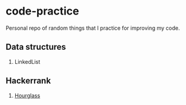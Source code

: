 # code-practice
Personal repo of random things that I practice for improving my code.

## Data structures
1. LinkedList

## Hackerrank
1. [Hourglass](https://www.hackerrank.com/challenges/2d-array/problem?h_l=interview&playlist_slugs%5B%5D=interview-preparation-kit&playlist_slugs%5B%5D=arrays)